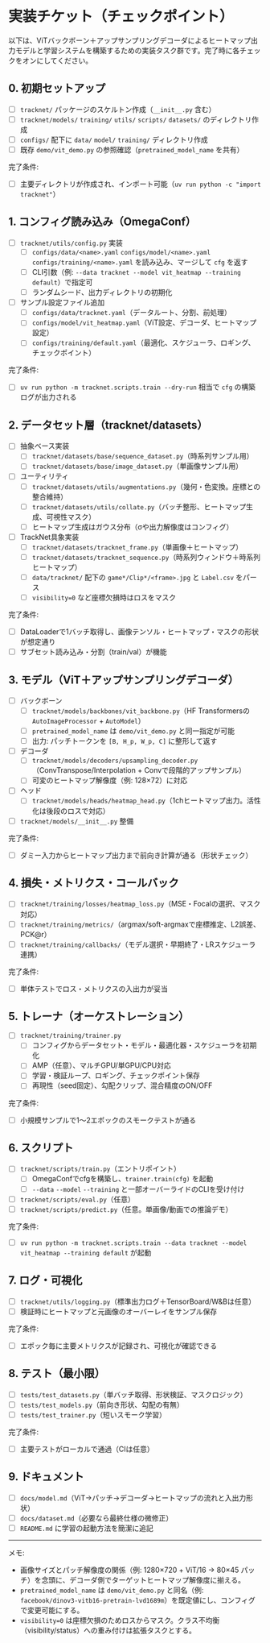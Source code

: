 # 実装チケット（チェックポイント）

以下は、ViTバックボーン＋アップサンプリングデコーダによるヒートマップ出力モデルと学習システムを構築するための実装タスク群です。完了時に各チェックをオンにしてください。

## 0. 初期セットアップ
- [ ] `tracknet/` パッケージのスケルトン作成（`__init__.py` 含む）
- [ ] `tracknet/models/` `training/` `utils/` `scripts/` `datasets/` のディレクトリ作成
- [ ] `configs/` 配下に `data/` `model/` `training/` ディレクトリ作成
- [ ] 既存 `demo/vit_demo.py` の参照確認（`pretrained_model_name` を共有）

完了条件:
- [ ] 主要ディレクトリが作成され、インポート可能（`uv run python -c "import tracknet"`）

## 1. コンフィグ読み込み（OmegaConf）
- [ ] `tracknet/utils/config.py` 実装
  - [ ] `configs/data/<name>.yaml` `configs/model/<name>.yaml` `configs/training/<name>.yaml` を読み込み、マージして `cfg` を返す
  - [ ] CLI引数（例: `--data tracknet --model vit_heatmap --training default`）で指定可
  - [ ] ランダムシード、出力ディレクトリの初期化
- [ ] サンプル設定ファイル追加
  - [ ] `configs/data/tracknet.yaml`（データルート、分割、前処理）
  - [ ] `configs/model/vit_heatmap.yaml`（ViT設定、デコーダ、ヒートマップ設定）
  - [ ] `configs/training/default.yaml`（最適化、スケジューラ、ロギング、チェックポイント）

完了条件:
- [ ] `uv run python -m tracknet.scripts.train --dry-run` 相当で `cfg` の構築ログが出力される

## 2. データセット層（tracknet/datasets）
- [ ] 抽象ベース実装
  - [ ] `tracknet/datasets/base/sequence_dataset.py`（時系列サンプル用）
  - [ ] `tracknet/datasets/base/image_dataset.py`（単画像サンプル用）
- [ ] ユーティリティ
  - [ ] `tracknet/datasets/utils/augmentations.py`（幾何・色変換。座標との整合維持）
  - [ ] `tracknet/datasets/utils/collate.py`（バッチ整形、ヒートマップ生成、可視性マスク）
  - [ ] ヒートマップ生成はガウス分布（σや出力解像度はコンフィグ）
- [ ] TrackNet具象実装
  - [ ] `tracknet/datasets/tracknet_frame.py`（単画像＋ヒートマップ）
  - [ ] `tracknet/datasets/tracknet_sequence.py`（時系列ウィンドウ＋時系列ヒートマップ）
  - [ ] `data/tracknet/` 配下の `game*/Clip*/<frame>.jpg` と `Label.csv` をパース
  - [ ] `visibility=0` など座標欠損時はロスをマスク

完了条件:
- [ ] DataLoaderで1バッチ取得し、画像テンソル・ヒートマップ・マスクの形状が想定通り
- [ ] サブセット読み込み・分割（train/val）が機能

## 3. モデル（ViT＋アップサンプリングデコーダ）
- [ ] バックボーン
  - [ ] `tracknet/models/backbones/vit_backbone.py`（HF Transformersの `AutoImageProcessor` + `AutoModel`）
  - [ ] `pretrained_model_name` は `demo/vit_demo.py` と同一指定が可能
  - [ ] 出力: パッチトークンを `[B, H_p, W_p, C]` に整形して返す
- [ ] デコーダ
  - [ ] `tracknet/models/decoders/upsampling_decoder.py`（ConvTranspose/Interpolation + Convで段階的アップサンプル）
  - [ ] 可変のヒートマップ解像度（例: 128×72）に対応
- [ ] ヘッド
  - [ ] `tracknet/models/heads/heatmap_head.py`（1chヒートマップ出力。活性化は後段のロスで対応）
- [ ] `tracknet/models/__init__.py` 整備

完了条件:
- [ ] ダミー入力からヒートマップ出力まで前向き計算が通る（形状チェック）

## 4. 損失・メトリクス・コールバック
- [ ] `tracknet/training/losses/heatmap_loss.py`（MSE・Focalの選択、マスク対応）
- [ ] `tracknet/training/metrics/`（argmax/soft-argmaxで座標推定、L2誤差、PCK@r）
- [ ] `tracknet/training/callbacks/`（モデル選択・早期終了・LRスケジューラ連携）

完了条件:
- [ ] 単体テストでロス・メトリクスの入出力が妥当

## 5. トレーナ（オーケストレーション）
- [ ] `tracknet/training/trainer.py`
  - [ ] コンフィグからデータセット・モデル・最適化器・スケジューラを初期化
  - [ ] AMP（任意）、マルチGPU/単GPU/CPU対応
  - [ ] 学習・検証ループ、ロギング、チェックポイント保存
  - [ ] 再現性（seed固定）、勾配クリップ、混合精度のON/OFF

完了条件:
- [ ] 小規模サンプルで1〜2エポックのスモークテストが通る

## 6. スクリプト
- [ ] `tracknet/scripts/train.py`（エントリポイント）
  - [ ] OmegaConfでcfgを構築し、`trainer.train(cfg)` を起動
  - [ ] `--data` `--model` `--training` と一部オーバーライドのCLIを受け付け
- [ ] `tracknet/scripts/eval.py`（任意）
- [ ] `tracknet/scripts/predict.py`（任意。単画像/動画での推論デモ）

完了条件:
- [ ] `uv run python -m tracknet.scripts.train --data tracknet --model vit_heatmap --training default` が起動

## 7. ログ・可視化
- [ ] `tracknet/utils/logging.py`（標準出力ログ＋TensorBoard/W&Bは任意）
- [ ] 検証時にヒートマップと元画像のオーバーレイをサンプル保存

完了条件:
- [ ] エポック毎に主要メトリクスが記録され、可視化が確認できる

## 8. テスト（最小限）
- [ ] `tests/test_datasets.py`（単バッチ取得、形状検証、マスクロジック）
- [ ] `tests/test_models.py`（前向き形状、勾配の有無）
- [ ] `tests/test_trainer.py`（短いスモーク学習）

完了条件:
- [ ] 主要テストがローカルで通過（CIは任意）

## 9. ドキュメント
- [ ] `docs/model.md`（ViT→パッチ→デコーダ→ヒートマップの流れと入出力形状）
- [ ] `docs/dataset.md`（必要なら最終仕様の微修正）
- [ ] `README.md` に学習の起動方法を簡潔に追記

---

メモ:
- 画像サイズとパッチ解像度の関係（例: 1280×720 + ViT/16 → 80×45 パッチ）を念頭に、デコーダ側でターゲットヒートマップ解像度に揃える。
- `pretrained_model_name` は `demo/vit_demo.py` と同名（例: `facebook/dinov3-vitb16-pretrain-lvd1689m`）を既定値にし、コンフィグで変更可能にする。
- `visibility=0` は座標欠損のためロスからマスク。クラス不均衡（visibility/status）への重み付けは拡張タスクとする。
